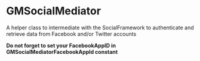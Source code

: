GMSocialMediator
================

A helper class to intermediate with the SocialFramework to authenticate and retrieve data from Facebook and/or Twitter accounts

**Do not forget to set your FacebookAppID in GMSocialMediatorFacebookAppId constant**
